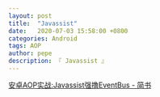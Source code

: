 ```yaml
---
layout: post
title:  "Javassist"
date:   2020-07-03 15:58:00 +0800
categories: Android
tags: AOP
author: pepe
description: 『 Javassist 』
---
```




















[安卓AOP实战:Javassist强撸EventBus - 简书](https://www.jianshu.com/p/33d8a3165b07)
